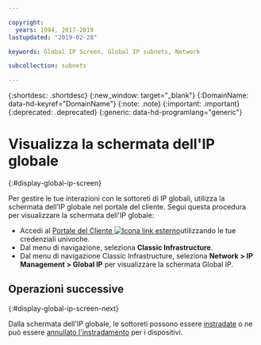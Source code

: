 ```yaml
---

copyright:
  years: 1994, 2017-2019
lastupdated: "2019-02-28"

keywords: Global IP Screen, Global IP subnets, Network

subcollection: subnets

---
```


{:shortdesc: .shortdesc}
{:new_window: target="_blank"}
{:DomainName: data-hd-keyref="DomainName"}
{:note: .note}
{:important: .important}
{:deprecated: .deprecated}
{:generic: data-hd-programlang="generic"}

# Visualizza la schermata dell'IP globale
{:#display-global-ip-screen}

Per gestire le tue interazioni con le sottoreti di IP globali, utilizza la schermata dell'IP globale nel portale del cliente. Segui questa procedura per visualizzare la schermata dell'IP globale:

* Accedi al [Portale del Cliente ![Icona link esterno](../../icons/launch-glyph.svg "Icona link esterno")](https://{DomainName}/)utilizzando le tue credenziali univoche.
* Dal menu di navigazione, seleziona **Classic Infrastructure**.
* Dal menu di navigazione Classic Infrastructure, seleziona **Network > IP Management > Global IP** per visualizzare la schermata Global IP.

## Operazioni successive
{:#display-global-ip-screen-next}

Dalla schermata dell'IP globale, le sottoreti possono essere [instradate](/docs/infrastructure/subnets?topic=subnets-route-global-ip-address-device) o ne può essere [annullato l'instradamento](/docs/infrastructure/subnets?topic=subnets-unroute-global-ip-address) per i dispositivi.
